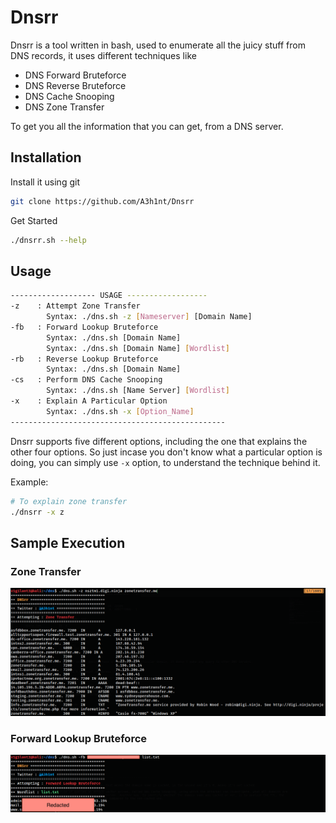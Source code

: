 # Dnsrr 
Dnsrr is a tool written in bash, used to enumerate all the juicy stuff from DNS records, it uses different techniques like
- DNS Forward Bruteforce
- DNS Reverse Bruteforce
- DNS Cache Snooping
- DNS Zone Transfer

To get you all the information that you can get, from a DNS server.

## Installation
Install it using git
```bash
git clone https://github.com/A3h1nt/Dnsrr
```
Get Started
```bash
./dnsrr.sh --help
```
## Usage
```bash
------------------- USAGE ------------------
-z    : Attempt Zone Transfer
        Syntax: ./dns.sh -z [Nameserver] [Domain Name]
-fb   : Forward Lookup Bruteforce
        Syntax: ./dns.sh [Domain Name]
        Syntax: ./dns.sh [Domain Name] [Wordlist]
-rb   : Reverse Lookup Bruteforce
        Syntax: ./dns.sh [Domain Name]
-cs   : Perform DNS Cache Snooping
        Syntax: ./dns.sh [Name Server] [Wordlist]
-x    : Explain A Particular Option
        Syntax: ./dns.sh -x [Option_Name]
------------------------------------------------
```
Dnsrr supports five different options, including the one that explains the other four options. So just incase you don't know what a particular option is doing, you can simply use `-x` option, to understand the technique behind it.

Example:
```bash
# To explain zone transfer
./dnsrr -x z
```

## Sample Execution
### Zone Transfer
![execution](/images/1.png)

### Forward Lookup Bruteforce
![execution](/images/2.png)
